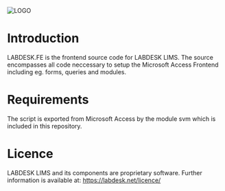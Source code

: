 ![LOGO](https://github.com/user-attachments/assets/56d40260-8dec-4ee1-90c4-ee9ce22335fe)


# Introduction
LABDESK.FE is the frontend source code for LABDESK LIMS. The source encompasses all code neccessary to setup the Microsoft Access Frontend including eg. forms, queries and modules.

# Requirements
The script is exported from Microsoft Access by the module svm which is included in this repository.

# Licence
LABDESK LIMS and its components are proprietary software. Further information is available at: https://labdesk.net/licence/
